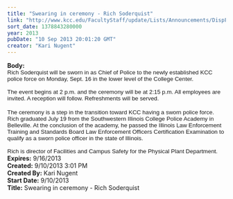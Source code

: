 ```yaml
---
title: "Swearing in ceremony - Rich Soderquist"
link: "http://www.kcc.edu/FacultyStaff/update/Lists/Announcements/DispForm.aspx?ID=1239"
sort_date: 1378843280000
year: 2013
pubDate: "10 Sep 2013 20:01:20 GMT"
creator: "Kari Nugent"
---
```


<div><b>Body:</b> <div class="ExternalClass85E26C22A2384C3BB303B2FA4A4D19AB"><div>
<p style="margin:0in 0in 0pt" class="MsoNormal"><span style="font-family:'Arial','sans-serif';font-size:10pt">Rich Soderquist will be sworn in as Chief of Police to the newly established KCC police force on Monday, Sept. 16 in the lower level of the College Center.</span></p>
<p style="margin:0in 0in 0pt" class="MsoNormal"><span style="font-family:'Arial','sans-serif';font-size:10pt"> </span></p>
<p style="margin:0in 0in 0pt" class="MsoNormal"><span style="font-family:'Arial','sans-serif';font-size:10pt">The event begins at 2 p.m. and the ceremony will be at 2:15 p.m. All employees are invited. A reception will follow. Refreshments will be served.</span></p>
<p style="margin:0in 0in 0pt" class="MsoNormal"><span style="font-family:'Arial','sans-serif';font-size:10pt"></span> </p>
<p style="margin:0in 0in 0pt" class="MsoNormal"><span style="font-family:'Arial','sans-serif';font-size:10pt">The ceremony is a step in the transition toward KCC having a sworn police force. Rich graduated July 19 from the Southwestern Illinois College Police Academy in Belleville. At the conclusion of the academy, he passed the Illinois Law Enforcement Training and Standards Board Law Enforcement Officers Certification Examination to qualify as a sworn police officer in the state of Illinois. <br /><br />Rich is director of Facilities and Campus Safety for the Physical Plant Department. </span></p></div></div></div>
<div><b>Expires:</b> 9/16/2013</div>
<div><b>Created:</b> 9/10/2013 3:01 PM</div>
<div><b>Created By:</b> Kari Nugent</div>
<div><b>Start Date:</b> 9/10/2013</div>
<div><b>Title:</b> Swearing in ceremony - Rich Soderquist</div>
